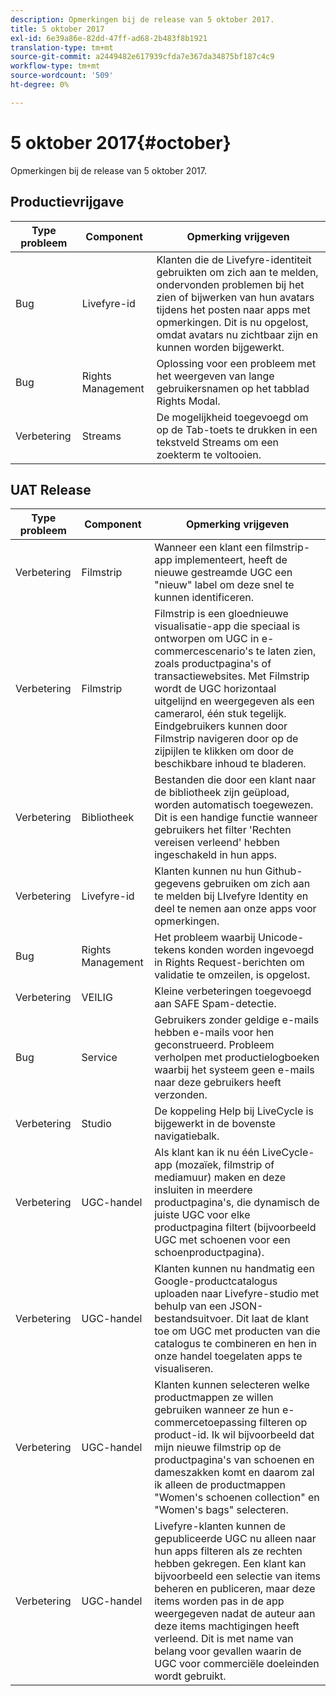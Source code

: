 ```yaml
---
description: Opmerkingen bij de release van 5 oktober 2017.
title: 5 oktober 2017
exl-id: 6e39a86e-82dd-47ff-ad68-2b483f8b1921
translation-type: tm+mt
source-git-commit: a2449482e617939cfda7e367da34875bf187c4c9
workflow-type: tm+mt
source-wordcount: '509'
ht-degree: 0%

---
```


# 5 oktober 2017{#october}

Opmerkingen bij de release van 5 oktober 2017.

## Productievrijgave

| **Type probleem** | **Component** | **Opmerking vrijgeven** |
|---|---|---|
| Bug | Livefyre-id | Klanten die de Livefyre-identiteit gebruikten om zich aan te melden, ondervonden problemen bij het zien of bijwerken van hun avatars tijdens het posten naar apps met opmerkingen. Dit is nu opgelost, omdat avatars nu zichtbaar zijn en kunnen worden bijgewerkt. |
| Bug | Rights Management | Oplossing voor een probleem met het weergeven van lange gebruikersnamen op het tabblad Rights Modal. |
| Verbetering | Streams | De mogelijkheid toegevoegd om op de Tab-toets te drukken in een tekstveld Streams om een zoekterm te voltooien. |

## UAT Release

| **Type probleem** | **Component** | **Opmerking vrijgeven** |
|---|---|---|
| Verbetering | Filmstrip | Wanneer een klant een filmstrip-app implementeert, heeft de nieuwe gestreamde UGC een &quot;nieuw&quot; label om deze snel te kunnen identificeren. |
| Verbetering | Filmstrip | Filmstrip is een gloednieuwe visualisatie-app die speciaal is ontworpen om UGC in e-commercescenario&#39;s te laten zien, zoals productpagina&#39;s of transactiewebsites. Met Filmstrip wordt de UGC horizontaal uitgelijnd en weergegeven als een camerarol, één stuk tegelijk. Eindgebruikers kunnen door Filmstrip navigeren door op de zijpijlen te klikken om door de beschikbare inhoud te bladeren. |
| Verbetering | Bibliotheek | Bestanden die door een klant naar de bibliotheek zijn geüpload, worden automatisch toegewezen. Dit is een handige functie wanneer gebruikers het filter &#39;Rechten vereisen verleend&#39; hebben ingeschakeld in hun apps. |
| Verbetering | Livefyre-id | Klanten kunnen nu hun Github-gegevens gebruiken om zich aan te melden bij LIvefyre Identity en deel te nemen aan onze apps voor opmerkingen. |
| Bug | Rights Management | Het probleem waarbij Unicode-tekens konden worden ingevoegd in Rights Request-berichten om validatie te omzeilen, is opgelost. |
| Verbetering | VEILIG | Kleine verbeteringen toegevoegd aan SAFE Spam-detectie. |
| Bug | Service | Gebruikers zonder geldige e-mails hebben e-mails voor hen geconstrueerd. Probleem verholpen met productielogboeken waarbij het systeem geen e-mails naar deze gebruikers heeft verzonden. |
| Verbetering | Studio | De koppeling Help bij LiveCycle is bijgewerkt in de bovenste navigatiebalk. |
| Verbetering | UGC-handel | Als klant kan ik nu één LiveCycle-app (mozaïek, filmstrip of mediamuur) maken en deze insluiten in meerdere productpagina&#39;s, die dynamisch de juiste UGC voor elke productpagina filtert (bijvoorbeeld UGC met schoenen voor een schoenproductpagina). |
| Verbetering | UGC-handel | Klanten kunnen nu handmatig een Google-productcatalogus uploaden naar Livefyre-studio met behulp van een JSON-bestandsuitvoer. Dit laat de klant toe om UGC met producten van die catalogus te combineren en hen in onze handel toegelaten apps te visualiseren. |
| Verbetering | UGC-handel | Klanten kunnen selecteren welke productmappen ze willen gebruiken wanneer ze hun e-commercetoepassing filteren op product-id. Ik wil bijvoorbeeld dat mijn nieuwe filmstrip op de productpagina&#39;s van schoenen en dameszakken komt en daarom zal ik alleen de productmappen &quot;Women&#39;s schoenen collection&quot; en &quot;Women&#39;s bags&quot; selecteren. |
| Verbetering | UGC-handel | Livefyre-klanten kunnen de gepubliceerde UGC nu alleen naar hun apps filteren als ze rechten hebben gekregen. Een klant kan bijvoorbeeld een selectie van items beheren en publiceren, maar deze items worden pas in de app weergegeven nadat de auteur aan deze items machtigingen heeft verleend. Dit is met name van belang voor gevallen waarin de UGC voor commerciële doeleinden wordt gebruikt. |
